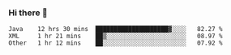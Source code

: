 ### Hi there 👋

<!--
**urzz/urzz** is a ✨ _special_ ✨ repository because its `README.md` (this file) appears on your GitHub profile.

Here are some ideas to get you started:

- 🔭 I’m currently working on ...
- 🌱 I’m currently learning ...
- 👯 I’m looking to collaborate on ...
- 🤔 I’m looking for help with ...
- 💬 Ask me about ...
- 📫 How to reach me: ...
- 😄 Pronouns: ...
- ⚡ Fun fact: ...
-->

<!--START_SECTION:waka-->

```text
Java    12 hrs 30 mins  ████████████████████▓░░░░   82.27 %
XML     1 hr 21 mins    ██▒░░░░░░░░░░░░░░░░░░░░░░   08.97 %
Other   1 hr 12 mins    ██░░░░░░░░░░░░░░░░░░░░░░░   07.92 %
```

<!--END_SECTION:waka-->
